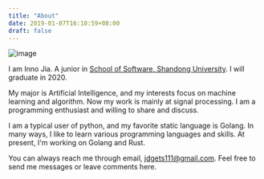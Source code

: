 ```yaml
---
title: "About"
date: 2019-01-07T16:10:59+08:00
draft: false
---
```




![image](/images/about.jpg)

I am Inno Jia. A junior in [School of Software, Shandong University](http://www.sc.sdu.edu.cn/). I will graduate in 2020. 

My major is Artificial Intelligence, and my interests focus on machine learning and algorithm. Now my work is mainly at signal processing. I am a programming enthusiast and willing to share and discuss.

I am a typical user of python, and my favorite static language is Golang. In many ways, I like to learn various programming languages and skills. At present, I'm working on Golang and Rust.

You can always reach me through email, [jdgets111@gmail.com](mailto:jdgets111@gmail.com). Feel free to send me messages or leave comments here.
